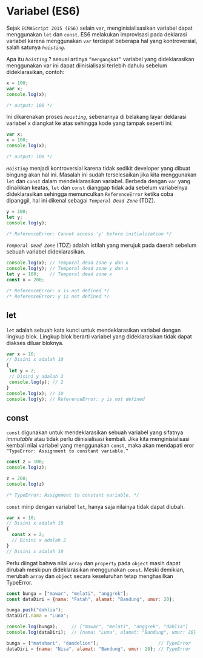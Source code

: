 # Variabel (ES6)

Sejak `ECMAScript 2015 (ES6)` selain `var`, menginisialisasikan variabel dapat menggunakan `let` dan `const`. ES6 melakukan improvisasi pada deklarasi variabel karena menggunakan `var` terdapat beberapa hal yang kontroversial, salah satunya *`hoisting`*.

Apa itu *`hoisting`* ? sesuai artinya `“mengangkat”` variabel yang dideklarasikan menggunakan var ini dapat diinisialisasi terlebih dahulu sebelum dideklarasikan, contoh:

```javascript
x = 100;
var x;
console.log(x);

/* output: 100 */
```
Ini dikarenakan proses *`hoisting`*, sebenarnya di belakang layar deklarasi variabel x diangkat ke atas sehingga kode yang tampak seperti ini:
```javascript
var x;
x = 100;
console.log(x);

/* output: 100 */
```

*`Hoisting`*  menjadi kontroversial karena tidak sedikit developer yang dibuat bingung akan hal ini. Masalah ini sudah terselesaikan jika kita menggunakan `let` dan `const` dalam mendeklarasikan variabel. Berbeda dengan `var` yang dinaikkan keatas, `let` dan `const` dianggap tidak ada sebelum variabelnya dideklarasikan sehingga memunculkan `ReferenceError` ketika coba dipanggil, hal ini dikenal sebagai *`Temporal Dead Zone`* (TDZ).
```javascript
y = 100;
let y;
console.log(y);

/* ReferenceError: Cannot access 'y' before initialization */
```

*`Temporal Dead Zone`* (TDZ) adalah istilah yang merujuk pada daerah sebelum sebuah variabel dideklarasikan.
```javascript
console.log(x); // Temporal dead zone y dan x
console.log(y); // Temporal dead zone y dan x
let y = 100;    // Temporal dead zone x
const x = 200;

/* ReferenceError: x is not defined */
/* ReferenceError: y is not defined */
```

## let
`let` adalah sebuah kata kunci untuk mendeklarasikan variabel dengan lingkup blok. Lingkup blok berarti variabel yang dideklarasikan tidak dapat diakses diluar bloknya.

 ```javascript
var x = 10;
// Disini x adalah 10
{
  let y = 2;
  // Disini y adalah 2
  console.log(y); // 2
}
console.log(x); // 10
console.log(y); // ReferenceError: y is not defined
 ```

## const

`const` digunakan untuk mendeklarasikan sebuah variabel yang sifatnya *immutable* atau tidak perlu diinisialisasi kembali. Jika kita menginisialisasi kembali nilai variabel yang menggunakan `const`, maka akan mendapati eror `“TypeError: Assignment to constant variable.”`

```javascript
const z = 100;
console.log(z);

z = 200;
console.log(z)

/* TypeError: Assignment to constant variable. */
```

`const` mirip dengan variabel `let`, hanya saja nilainya tidak dapat diubah.

```javascript
var x = 10;
// Disini x adalah 10
{
  const x = 2;
  // Disini x adalah 2
}
// Disini x adalah 10
```

Perlu diingat bahwa nilai `array` dan `property` pada `object` masih dapat dirubah meskipun dideklarasikan menggunakan `const`. Meski demikian, merubah `array` dan `object` secara keseluruhan tetap menghasilkan TypeError.
```javascript
const bunga = ["mawar", "melati", "anggrek"];
const dataDiri = {nama: "Fatah", alamat: "Bandung", umur: 20};

bunga.push("dahlia");
dataDiri.nama = "Luna";

console.log(bunga);     // ["mawar", "melati", "anggrek", "dahlia"]
console.log(dataDiri);  // {nama: "Luna", alamat: "Bandung", umur: 20}

bunga = ["matahari", "dandelion"];                      // TypeError
dataDiri = {nama: "Nisa", alamat: "Bandung", umur: 20}; // TypeError
```